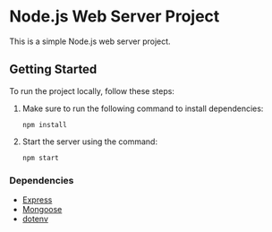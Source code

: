 # Node.js Web Server Project

This is a simple Node.js web server project.

## Getting Started

To run the project locally, follow these steps:

1. Make sure to run the following command to install dependencies:
    ```
    npm install
    ```

2. Start the server using the command:
    ```
    npm start
    ```

### Dependencies

- [Express](https://www.npmjs.com/package/express)
- [Mongoose](https://www.npmjs.com/package/mongoose)
- [dotenv](https://www.npmjs.com/package/dotenv)
